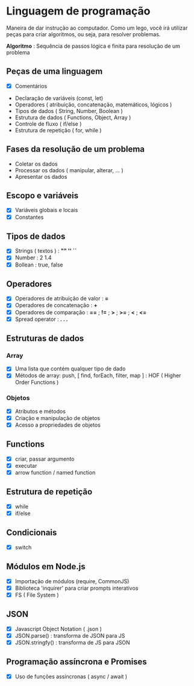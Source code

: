 # Linguagem de programação

Maneira de dar instrução ao computador.
Como um lego, você irá utilizar peças para criar algoritmos, ou seja, para resolver problemas.

**Algoritmo** : Sequência de passos lógica e finita para resolução de um problema

## Peças de uma linguagem

- [x] Comentários
- Declaração de variáveis (const, let)
- Operadores ( atribuição, concatenação, matemáticos, lógicos )
- Tipos de dados ( String, Number, Boolean )
- Estrutura de dados ( Functions, Object, Array )
- Controle de fluxo ( if/else )
- Estrutura de repetição ( for, while )

## Fases da resolução de um problema

- Coletar os dados
- Processar os dados ( manipular, alterar, ... )
- Apresentar os dados

## Escopo e variáveis

- [x] Variáveis globais e locais
- [x] Constantes

## Tipos de dados

- [x] Strings ( textos ) : **"" '' ``**
- [x] Number : 2 1.4
- [x] Bollean : true, false

## Operadores

- [x] Operadores de atribuição de valor : **=**
- [x] Operadores de concatenação : **+**
- [x] Operadores de comparação : **==** ; **!=** ; **>** ; **>=** ; **<** ; **<=**
- [x] Spread operator : **. . .**

## Estruturas de dados

### Array

- [x] Uma lista que contém qualquer tipo de dado
- [x] Métodos de array: push, [ find, forEach, filter, map ] : HOF ( Higher Order Functions )

### Objetos

- [x] Atributos e métodos
- [x] Criação e manipulação de objetos
- [x] Acesso a propriedades de objetos

## Functions

- [x] criar, passar argumento
- [x] executar
- [x] arrow function / named function

## Estrutura de repetição

- [x] while
- [x] if/else

## Condicionais

- [x] switch

## Módulos em Node.js

- [x] Importação de módulos (require, CommonJS)
- [x] Biblioteca 'inquirer' para criar prompts interativos
- [x] FS ( File System )

## JSON

- [x] Javascript Object Notation ( .json )
- [x] JSON.parse() : transforma de JSON para JS
- [x] JSON.stringfy() : transforma de JS para JSON

## Programação assíncrona e Promises

- [x] Uso de funções assíncronas ( async / await )
